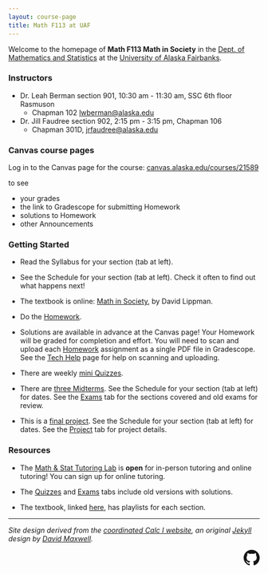```yaml
---
layout: course-page
title: Math F113 at UAF
---
```


Welcome to the homepage of **Math F113 Math in Society** in the [Dept. of Mathematics and Statistics](http://www.uaf.edu/dms/) at the [University of Alaska Fairbanks](http://www.uaf.edu/).

### Instructors

  * Dr. Leah  Berman section 901, 10:30 am - 11:30 am, SSC 6th floor Rasmuson
    * Chapman 102 [lwberman@alaska.edu](mailto:lwberman@alaska.edu)
  * Dr. Jill Faudree section 902, 2:15 pm - 3:15 pm, Chapman 106
    * Chapman 301D, [jrfaudree@alaska.edu](mailto:jrfaudree@alaska.edu)

### Canvas course pages

Log in to the Canvas page for the course: [canvas.alaska.edu/courses/21589](https://canvas.alaska.edu/courses/24470)

to see

  * your grades
  * the link to Gradescope for submitting Homework
  * solutions to Homework
  * other Announcements

### Getting Started

* Read the Syllabus for your section (tab at left).

* See the Schedule for your section (tab at left).  Check it often to find out what happens next!

* The textbook is online: [Math in Society](https://www.opentextbookstore.com/mathinsociety/), by David Lippman.

* Do the [Homework](homework.html).

* Solutions are available in advance at the Canvas page!  Your Homework will be graded for completion and effort.  You will need to scan and upload each [Homework](homework.html) assignment as a single PDF file in Gradescope.  See the [Tech Help](techHelp.html) page for help on scanning and uploading.

* There are weekly [mini Quizzes](quizzes.html).

* There are [three Midterms](exams.html).  See the Schedule for your section (tab at left) for dates.  See the [Exams](exams.html) tab for the sections covered and old exams for review.

* This is a [final project](project.html). See the Schedule for your section (tab at left) for dates.  See the [Project](project.html) tab for project details.

### Resources

* The [Math & Stat Tutoring Lab](https://www.uaf.edu/dms/mathlab/index.php) is **open** for in-person tutoring and online tutoring!  You can sign up for online tutoring.

* The [Quizzes](quizzes.html) and [Exams](exams.html) tabs include old versions with solutions.

* The textbook, linked [here](https://www.opentextbookstore.com/mathinsociety/), has playlists for each section.

---
_Site design derived from the [coordinated Calc I website](https://uaf-math251.github.io/), an original [Jekyll](https://jekyllrb.com/) design by [David Maxwell](https://damaxwell.github.io/)._

[<img src="assets/images/GitHub-Mark-32px.png" align="right">](https://github.com/uaf-math251/math113 "github repository for this site")
